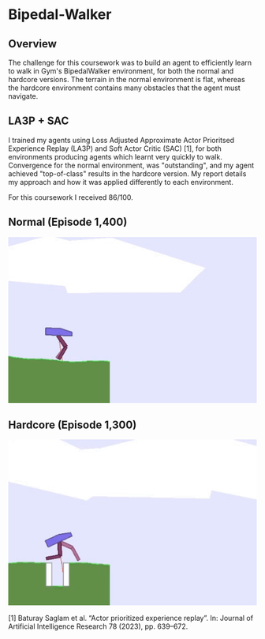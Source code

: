 # Bipedal-Walker

## Overview
The challenge for this coursework was to build an agent to efficiently learn to walk in Gym's BipedalWalker environment, for both the normal and hardcore versions. The terrain in the normal environment is flat, whereas the hardcore environment contains many obstacles that the agent must navigate. 

## LA3P + SAC
I trained my agents using Loss Adjusted Approximate Actor Prioritsed Experience Replay (LA3P) and Soft Actor Critic (SAC) [1], for both environments producing agents which learnt very quickly to walk. Convergence for the normal environment, was "outstanding", and my agent achieved "top-of-class" results in the hardcore version. My report details my approach and how it was applied differently to each environment.

For this coursework I received 86/100.

## Normal (Episode 1,400)
<p align="center">
  <img src="./jbtl68-agent-video,episode=1400,score=332.gif" width="600" />
</p>

## Hardcore (Episode 1,300)
<p align="center">
  <img src="./jbtl68-agent-hardcore-video,episode=1300,score=302.gif" width="600"/>
</p>

[1] Baturay Saglam et al. “Actor prioritized experience replay”. In: Journal of Artificial Intelligence Research 78 (2023), pp. 639–672.


